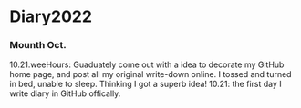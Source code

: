 # Diary2022
### Mounth Oct.
10.21.weeHours: Guaduately come out with a idea to decorate my GitHub home page, and post all my original write-down online. I tossed and turned in bed, unable to sleep. Thinking I got a superb idea!
10.21: the first day I write diary in GitHub offically. 
